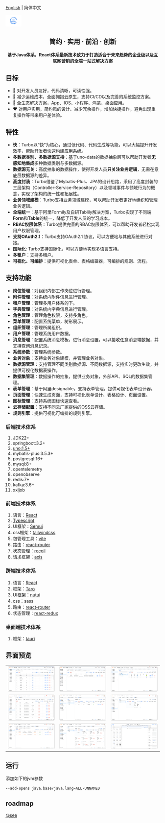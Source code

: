 [English](README.en-US.md) | 简体中文

<img src="./docs/logo.png" style="zoom:5%;"  >

<h2 align="center">简约 · 实用 · 前沿 · 创新</h2>

<h4 align="center">基于Java体系，React体系最新技术致力于打造适合于未来趋势的企业级以及互联网营销的全端一站式解决方案</h4>

## 目标

- 🧃 对开发人员友好，代码清晰，可读性强。
- 🤖 减少运维成本，全面拥抱云原生，支持CI/CD以及完善的系统监控方案。
- 💪 全生态解决方案，App、IOS、小程序、鸿蒙、桌面应用。
- ❤️ 对用户实用，简约风的设计、减少冗余操作，增加快捷操作，避免出现重复操作等带来用户差体验。

## 特性

- **快**：Turbo以“快”为核心，通过低代码、代码生成等功能，可以大幅提升开发效率，帮助开发者快速构建应用系统。
- **多数据类别、多数据源支持**：基于uno-data的数据抽象层可以帮助开发者**无感知地集成**多种数据类别与多数据源。
- **数据源无关**：高度抽象的数据操作，使得开发人员**只关注业务逻辑**，无需在意底层数据源的差异。
- **高度封装**：Turbo借鉴了Mybatis-Plus、JPA的设计思路，采用了高度封装的三层架构（Controller-Service-Repository）以及领域事件与领域行为的概念，实现了架构的统一性和拓展性。
- **业务领域建模**：Turbo支持业务领域建模，可以帮助开发者更好地组织和管理业务逻辑。
- **全端统一**：基于阿里Formily及自研Tablily解决方案，Turbo实现了不同端**Form**和**Table**的统一，降低了开发人员的学习成本。
- **RBAC权限体系**：Turbo提供完善的RBAC权限体系，可以帮助开发者轻松实现用户权限管理。
- **支持OAuth2.1**：Turbo支持OAuth2.1 协议，可以方便地与其他系统进行对接。
- **国际化**: Turbo支持国际化，可以方便地实现多语言支持。
- **多租户**：支持多租户。
- **可视化、可编排**：提供可视化表单、表格编辑器，可编排的规则、流程。

## 支持功能

- **岗位管理**：对组织内部工作岗位进行管理。
- **附件管理**：对系统内附件信息进行管理。
- **租户管理**：管理多用户体系的下。
- **字典管理**：对系统内字典信息进行管理。
- **角色管理**：管理角色权限，支持多角色。
- **菜单管理**：配置系统菜单，树形展示。
- **组织管理**：管理所属组织。
- **用户管理**：管理系统用户数据。
- **消息管理**：配置系统消息模板，进行消息设置，可以接收任意消息端数据，并支持查询消息记录。
- **系统参数**：管理系统参数。
- **业务对象**：支持业务对象建模，并管理业务对象。
- **数据源管理**：支持管理不同类别数据源、不同数据源，支持实时更改生效，并提供可视化数据表操作。
- **数据集管理**：数据操作的抽象，提供业务对象，外部API、SQL的数据集管理。
- **表单管理**：基于阿里designable，支持表单管理，提供可视化表单设计器。
- **页面管理**：快速生成页面，支持可视化表单设计、表格设计、页面设置。
- **图标管理**：支持系统图标快速查看。
- **云存储配置**：支持不同云厂家提供的OSS云存储。
- **规则引擎**：提供可视化可编排的规则引擎。

### 后端技术体系

1. JDK22+
2. springboot:3.2+
3. [uno:1.5+](https://github.com/ClearXs/uno)
4. mybatis-plus:3.5.3+
5. postgresql:16+
6. mysql:8+
7. opentelemetry
8. openobserve
9. redis:7+
10. kafka:3.6+
11. xxljob

### 前端技术体系

1. 语言：[React](https://zh-hans.react.dev/)
2. [Typescript](https://www.typescriptlang.org/)
3. UI框架：[Semui](https://semi.design/)
4. css框架：[tailwindcss](https://tailwindcss.com/)
5. 包管理工具：[vite](https://vitejs.dev/)
6. 路由：[react-router](https://reactrouter.com/en/main)
7. 状态管理：[recoil](https://recoiljs.org/)
8. 请求框架：[axis](https://axios-http.com/)

### 跨端技术体系

1. 语言：[React](https://zh-hans.react.dev/)
2. 框架：[Taro](https://docs.taro.zone/)
3. UI框架：[nutui](https://nutui.jd.com/#/)
4. css：sass
5. 路由：[react-router](https://reactrouter.com/en/main)
6. 状态管理：[react-redux](https://react-redux.js.org/)

### 桌面端技术体系

1. 框架：[tauri](https://tauri.app/)

## 界面预览

<table>
    <tr>
        <td><img src="./docs/images/preview1.png" alt="preview1"/></td>
        <td><img src="./docs/images/preview2.png" alt="preview2"/></td>
        <td><img src="./docs/images/preview3.png" alt="preview3"/></td>
    </tr>
    <tr>
        <td><img src="./docs/images/preview4.png" alt="preview4"/></td>
        <td><img src="./docs/images/preview5.png" alt="preview5"/></td>
        <td><img src="./docs/images/preview6.png" alt="preview6"/></td>
    </tr>
    <tr>
        <td><img src="./docs/images/preview7.png" alt="preview7"/></td>
        <td><img src="./docs/images/preview8.png" alt="preview8"/></td>
      	<td><img src="./docs/images/preview9.png" alt="preview9"/></td>
    </tr>
</table>

## 运行

添加如下的jvm参数

```bash
--add-opens java.base/java.lang=ALL-UNNAMED
```

## roadmap

[@see](./docs/ROADMAP.md) 
